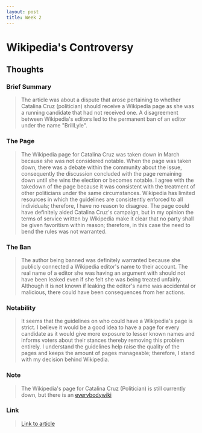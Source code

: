 ```yaml
---
layout: post
title: Week 2
---
```


# Wikipedia's Controversy

## Thoughts

### Brief Summary
> The article was about a dispute that arose pertaining to whether Catalina Cruz (politician) should receive a Wikipedia page as she was a running candidate that had not received one. A disagreement between Wikipedia's editors led to the permanent ban of an editor under the name "BrillLyle".

### The Page
> The Wikipedia page for Catalina Cruz was taken down in March because she was not considered notable. When the page was taken down, there was a debate within the community about the issue, consequently the discussion concluded with the page remaining down until she wins the election or becomes notable. I agree with the takedown of the page because it was consistent with the treatment of other politicians under the same circumstances. Wikipedia has limited resources in which the guidelines are consistently enforced to all individuals; therefore, I have no reason to disagree. The page could have definitely aided Catalina Cruz's campaign, but in my opinion the terms of service written by Wikipedia make it clear that no party shall be given favoritism within reason; therefore, in this case the need to bend the rules was not warranted. 

### The Ban
> The author being banned was definitely warranted because she publicly connected a Wikipedia editor's name to their account. The real name of a editor she was having an argument with should not have been leaked even if she felt she was being treated unfairly. Although it is not known if leaking the editor's name was accidental or malicious, there could have been consequences from her actions. 
  
### Notability
> It seems that the guidelines on who could have a Wikipedia's page is strict. I believe it would be a good idea to have a page for every candidate as it would give more exposure to lesser known names and informs voters about their stances thereby removing this problem entirely. I understand the guidelines help raise the quality of the pages and keeps the amount of pages manageable; therefore, I stand with my decision behind Wikipedia. 

### Note
> The Wikipedia's page for Catalina Cruz (Politician) is still currently down, but there is an [everybodywiki](https://en.everybodywiki.com/Catalina_Cruz_(politician))

### Link 
> [Link to article](https://qz.com/1352568/running-for-office-is-hard-when-you-have-a-porn-stars-name-this-makes-it-worse/)


